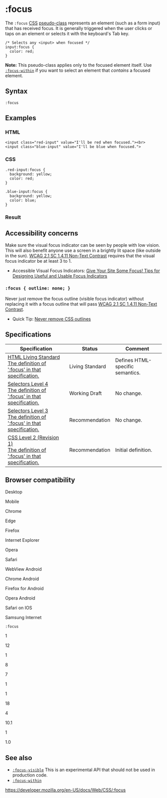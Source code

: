 # :focus

The `:focus` [CSS](https://developer.mozilla.org/en-US/docs/Web/CSS) [pseudo-class](pseudo-classes) represents an element (such as a form input) that has received focus. It is generally triggered when the user clicks or taps on an element or selects it with the keyboard's Tab key.

    /* Selects any <input> when focused */
    input:focus {
      color: red;
    }

**Note:** This pseudo-class applies only to the focused element itself. Use [`:focus-within`](:focus-within) if you want to select an element that _contains_ a focused element.

## Syntax

    :focus

## Examples

### HTML

    <input class="red-input" value="I'll be red when focused."><br>
    <input class="blue-input" value="I'll be blue when focused.">

### CSS

    .red-input:focus {
      background: yellow;
      color: red;
    }

    .blue-input:focus {
      background: yellow;
      color: blue;
    }

### Result

## Accessibility concerns

Make sure the visual focus indicator can be seen by people with low vision. This will also benefit anyone use a screen in a brightly lit space (like outside in the sun). [WCAG 2.1 SC 1.4.11 Non-Text Contrast](https://www.w3.org/WAI/WCAG21/Understanding/non-text-contrast.html) requires that the visual focus indicator be at least 3 to 1.

- Accessible Visual Focus Indicators: [Give Your Site Some Focus! Tips for Designing Useful and Usable Focus Indicators](https://www.deque.com/blog/give-site-focus-tips-designing-usable-focus-indicators/)

### `:focus { outline: none; }`

Never just remove the focus outline (visible focus indicator) without replacing it with a focus outline that will pass [WCAG 2.1 SC 1.4.11 Non-Text Contrast](https://www.w3.org/WAI/WCAG21/Understanding/non-text-contrast.html).

- Quick Tip: [Never remove CSS outlines](https://a11yproject.com/posts/never-remove-css-outlines/)

## Specifications

<table><thead><tr class="header"><th>Specification</th><th>Status</th><th>Comment</th></tr></thead><tbody><tr class="odd"><td><a href="https://html.spec.whatwg.org/multipage/scripting.html#selector-focus">HTML Living Standard<br />
<span class="small">The definition of ':focus' in that specification.</span></a></td><td><span class="spec-living">Living Standard</span></td><td>Defines HTML-specific semantics.</td></tr><tr class="even"><td><a href="https://drafts.csswg.org/selectors-4/#focus-pseudo">Selectors Level 4<br />
<span class="small">The definition of ':focus' in that specification.</span></a></td><td><span class="spec-wd">Working Draft</span></td><td>No change.</td></tr><tr class="odd"><td><a href="https://drafts.csswg.org/selectors-3/#the-user-action-pseudo-classes-hover-act">Selectors Level 3<br />
<span class="small">The definition of ':focus' in that specification.</span></a></td><td><span class="spec-rec">Recommendation</span></td><td>No change.</td></tr><tr class="even"><td><a href="https://www.w3.org/TR/CSS2/selector.html#dynamic-pseudo-classes">CSS Level 2 (Revision 1)<br />
<span class="small">The definition of ':focus' in that specification.</span></a></td><td><span class="spec-rec">Recommendation</span></td><td>Initial definition.</td></tr></tbody></table>

## Browser compatibility

Desktop

Mobile

Chrome

Edge

Firefox

Internet Explorer

Opera

Safari

WebView Android

Chrome Android

Firefox for Android

Opera Android

Safari on IOS

Samsung Internet

`:focus`

1

12

1

8

7

1

1

18

4

10.1

1

1.0

## See also

- [`:focus-visible`](:focus-visible) <span class="icon experimental" viewbox="0 0 100 100" xmlns="http://www.w3.org/2000/svg" role="img"> This is an experimental API that should not be used in production code. </span>
- [`:focus-within`](:focus-within)

<a href="https://developer.mozilla.org/en-US/docs/Web/CSS/:focus" class="_attribution-link">https://developer.mozilla.org/en-US/docs/Web/CSS/:focus</a>
